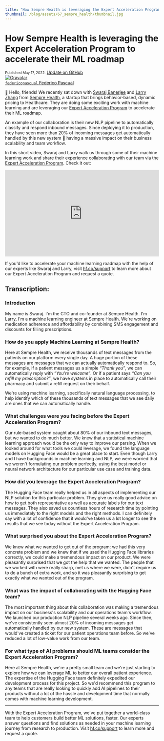 ```yaml
---
title: "How Sempre Health is leveraging the Expert Acceleration Program to accelerate their ML roadmap"
thumbnail: /blog/assets/67_sempre_health/thumbnail.jpg
---
```


<h1>How Sempre Health is leveraging the Expert Acceleration Program to accelerate their ML roadmap </h1>

<div class="blog-metadata">
    <small>Published May 17, 2022.</small>
    <a target="_blank" class="btn no-underline text-sm mb-5 font-sans" href="https://github.com/huggingface/blog/blob/main/sempre-health-eap-case-study.md">
        Update on GitHub
    </a>
</div>

<div class="author-card">
    <a href="/huggingface">
        <img class="avatar avatar-user" src="https://aeiljuispo.cloudimg.io/v7/https://s3.amazonaws.com/moonup/production/uploads/1624043388143-noauth.png?w=200&h=200&f=face" title="Gravatar">
        <div class="bfc">
            <code>federicopascual</code>
            <span class="fullname">Federico Pascual</span>
        </div>
    </a>
</div>

👋 Hello, friends! We recently sat down with [Swaraj Banerjee](https://www.linkedin.com/in/swarajbanerjee/) and [Larry Zhang](https://www.linkedin.com/in/larry-zhang-b58642a3/) from [Sempre Health](https://www.semprehealth.com/), a startup that brings behavior-based, dynamic pricing to Healthcare. They are doing some exciting work with machine learning and are leveraging our [Expert Acceleration Program](https://huggingface.co/support) to accelerate their ML roadmap.

An example of our collaboration is their new NLP pipeline to automatically classify and respond inbound messages. Since deploying it to production, they have seen more than 20% of incoming messages get automatically handled by this new system 🤯 having a massive impact on their business scalability and team workflow.

In this short video, Swaraj and Larry walk us through some of their machine learning work and share their experience collaborating with our team via the [Expert Acceleration Program](https://huggingface.co/support). Check it out:

<iframe width="100%" style="aspect-ratio: 16 / 9;"src="https://www.youtube.com/embed/QBOTlNJUtdk" title="YouTube video player" frameborder="0" allow="accelerometer; autoplay; clipboard-write; encrypted-media; gyroscope; picture-in-picture" allowfullscreen></iframe>

If you'd like to accelerate your machine learning roadmap with the help of our experts like Swaraj and Larry, visit [hf.co/support](https://huggingface.co/support) to learn more about our Expert Acceleration Program and request a quote.

## Transcription:

### Introduction

My name is Swaraj. I'm the CTO and co-founder at Sempre Health. I'm Larry, I'm a machine learning engineer at Sempre Health. We're working on medication adherence and affordability by combining SMS engagement and discounts for filling prescriptions.

### How do you apply Machine Learning at Sempre Health?
Here at Sempre Health, we receive thousands of text messages from the patients on our platform every single day. A huge portion of these messages are messages that we can actually automatically respond to. So, for example, if a patient messages us a simple _“Thank you”_, we can automatically reply with _“You're welcome”_. Or if a patient says _“Can you refill my prescription?”_, we have systems in place to automatically call their pharmacy and submit a refill request on their behalf. 

We're using machine learning, specifically natural language processing, to help identify which of these thousands of text messages that we see daily are ones that we can automatically handle.

### What challenges were you facing before the Expert Acceleration Program?

Our rule-based system caught about 80% of our inbound text messages, but we wanted to do much better. We knew that a statistical machine learning approach would be the only way to improve our parsing. When we looked around for what tools we could leverage, we found the language models on Hugging Face would be a great place to start. Even though Larry and I have backgrounds in machine learning and NLP, we were worried that we weren't formulating our problem perfectly, using the best model or neural network architecture for our particular use case and training data.

### How did you leverage the Expert Acceleration Program?

The Hugging Face team really helped us in all aspects of implementing our NLP solution for this particular problem. They give us really good advice on how to get both representative as well as accurate labels for our text messages. They also saved us countless hours of research time by pointing us immediately to the right models and the right methods. I can definitely say with a lot of confidence that it would've taken us a lot longer to see the results that we see today without the Expert Acceleration Program.

### What surprised you about the Expert Acceleration Program?

We knew what we wanted to get out of the program; we had this very concrete problem and we knew that if we used the Hugging Face libraries correctly, we could make a tremendous impact on our product. We were pleasantly surprised that we got the help that we wanted. The people that we worked with were really sharp, met us where we were, didn't require us to do a bunch of extra work, and so it was pleasantly surprising to get exactly what we wanted out of the program.

### What was the impact of collaborating with the Hugging Face team?
The most important thing about this collaboration was making a tremendous impact on our business's scalability and our operations team's workflow. We launched our production NLP pipeline several weeks ago. Since then, we've consistently seen almost 20% of incoming messages get automatically handled by our new system. These are messages that would've created a ticket for our patient operations team before. So we've reduced a lot of low-value work from our team.

### For what type of AI problems should ML teams consider the Expert Acceleration Program?
Here at Sempre Health, we're a pretty small team and we're just starting to explore how we can leverage ML to better our overall patient experience. The expertise of the Hugging Face team definitely expedited our development process for this project. So we'd recommend this program to any teams that are really looking to quickly add AI pipelines to their products without a lot of the hassle and development time that normally comes with machine learning development.

---

With the Expert Acceleration Program, we've put together a world-class team to help customers build better ML solutions, faster. Our experts answer questions and find solutions as needed in your machine learning journey from research to production. Visit [hf.co/support](https://huggingface.co/support) to learn more and request a quote.
